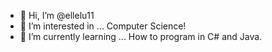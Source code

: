 - 👋 Hi, I’m @ellelu11
- 👀 I’m interested in ... Computer Science!
- 🌱 I’m currently learning ... How to program in C# and Java.


<!---
ellelu11/ellelu11 is a ✨ special ✨ repository because its `README.md` (this file) appears on your GitHub profile.
You can click the Preview link to take a look at your changes.
--->
